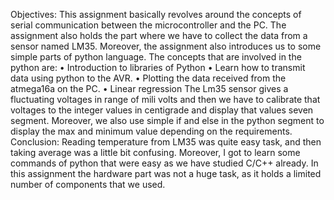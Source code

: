 Objectives:
		This assignment basically revolves around the concepts of serial communication between the microcontroller and the PC. The assignment also holds the part where we have to collect the data from a sensor named LM35. Moreover, the assignment also introduces us to some simple parts of python language. The concepts that are involved in the python are:
•	Introduction to libraries of Python
•	Learn how to transmit data using python to the AVR.
•	Plotting the data received from the atmega16a on the PC.
•	Linear regression
The Lm35 sensor gives a fluctuating voltages in range of mili volts and then we have to calibrate that voltages to the integer values in centigrade and display that values seven segment. Moreover, we also use simple if and else in the python segment to display the max and minimum value depending on the requirements.
Conclusion:
		Reading temperature from LM35 was quite easy task, and then taking average was a little bit confusing. Moreover, I got to learn some commands of python that were easy as we have studied C/C++ already. In this assignment the hardware part was not a huge task, as it holds a limited number of components that we used. 
